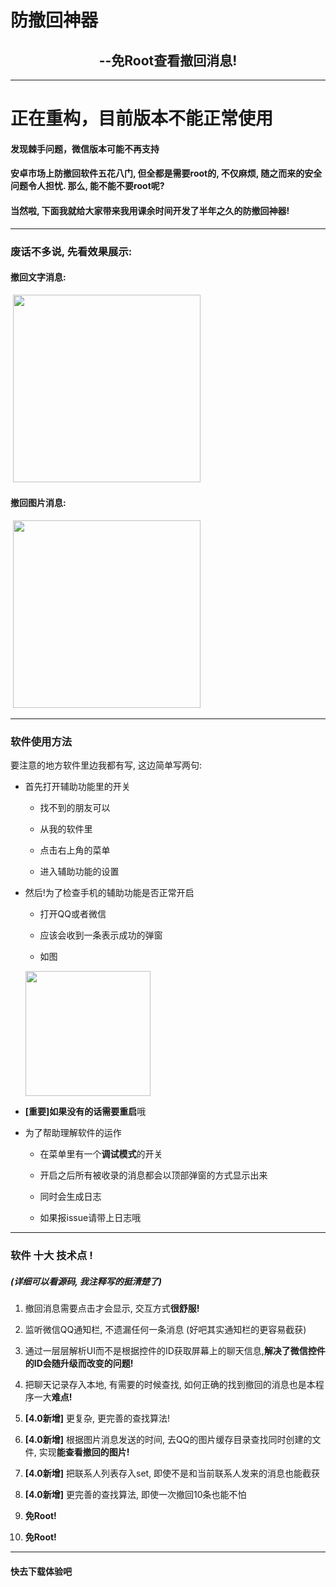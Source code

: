 # 防撤回神器
<h2 align="center">--免Root查看撤回消息!</h2>
<hr>

# 正在重构，目前版本不能正常使用

#### 发现棘手问题，微信版本可能不再支持

#### 安卓市场上防撤回软件五花八门, 但全都是需要root的, 不仅麻烦, 随之而来的安全问题令人担忧. 那么, 能不能不要root呢?

#### 当然啦, 下面我就给大家带来我用课余时间开发了半年之久的**防撤回神器**!

<hr>

### 废话不多说, 先看效果展示:

#### 撤回文字消息:

  <img src=https://github.com/JasonQS/Anti-recall/blob/4.1/demo/demo01.gif width=300px>
<br>

#### 撤回图片消息:

  <img src=https://github.com/JasonQS/Anti-recall/blob/4.1/demo/demo02.gif width=300px>
<br>
<hr>

### 软件使用方法
要注意的地方软件里边我都有写, 这边简单写两句:

* 首先打开辅助功能里的开关

   * 找不到的朋友可以

   * 从我的软件里

   * 点击右上角的菜单

   * 进入辅助功能的设置

* 然后!为了检查手机的辅助功能是否正常开启

   * 打开QQ或者微信

   * 应该会收到一条表示成功的弹窗

   * 如图 
   <img src=https://github.com/JasonQS/Anti-recall/blob/4.1/demo/notification.jpg width=200px>

 
* **[重要]**如果没有的话需要**重启**哦

* 为了帮助理解软件的运作
  * 在菜单里有一个**调试模式**的开关
  
  * 开启之后所有被收录的消息都会以顶部弹窗的方式显示出来
  
  * 同时会生成日志
  
  * 如果报issue请带上日志哦

<hr>

### 软件 十大 技术点 !

##### (详细可以看源码, 我注释写的挺清楚了)
            
1. 撤回消息需要点击才会显示, 交互方式**很舒服!**

2. 监听微信QQ通知栏, 不遗漏任何一条消息 (好吧其实通知栏的更容易截获)

3. 通过一层层解析UI而不是根据控件的ID获取屏幕上的聊天信息,**解决了微信控件的ID会随升级而改变的问题!**

4. 把聊天记录存入本地, 有需要的时候查找, 如何正确的找到撤回的消息也是本程序一大**难点!**</p>

5. **[4.0新增]** 更复杂, 更完善的查找算法!

6. **[4.0新增]** 根据图片消息发送的时间, 去QQ的图片缓存目录查找同时创建的文件, 实现**能查看撤回的图片!**

7. **[4.0新增]** 把联系人列表存入set, 即使不是和当前联系人发来的消息也能截获

8. **[4.0新增]** 更完善的查找算法, 即使一次撤回10条也能不怕

9. **免Root!** 

10. **免Root!**

<hr>

#### 快去下载体验吧

  
  
